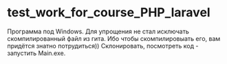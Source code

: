 # test_work_for_course_PHP_laravel
Программа под Windows.
Для упрощения не стал исключать скомпилированный файл из гита. Ибо чтобы скомпилировыать его, вам придётся знатно потрудиться))
Склонировать, посмотреть код - запустить Main.exe.

